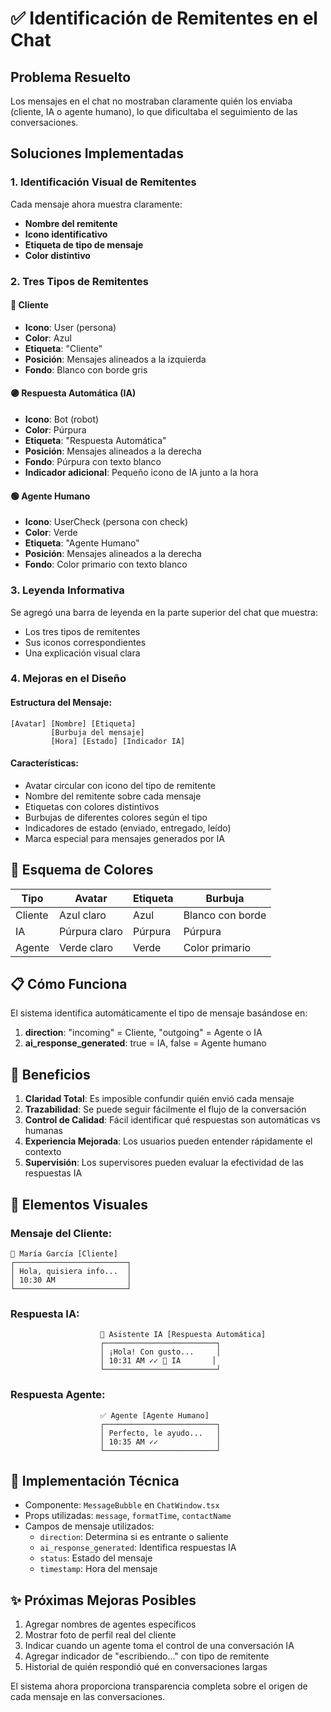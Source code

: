 # ✅ Identificación de Remitentes en el Chat

## Problema Resuelto
Los mensajes en el chat no mostraban claramente quién los enviaba (cliente, IA o agente humano), lo que dificultaba el seguimiento de las conversaciones.

## Soluciones Implementadas

### 1. **Identificación Visual de Remitentes**
Cada mensaje ahora muestra claramente:
- **Nombre del remitente**
- **Icono identificativo**
- **Etiqueta de tipo de mensaje**
- **Color distintivo**

### 2. **Tres Tipos de Remitentes**

#### 🔵 Cliente
- **Icono**: User (persona)
- **Color**: Azul
- **Etiqueta**: "Cliente"
- **Posición**: Mensajes alineados a la izquierda
- **Fondo**: Blanco con borde gris

#### 🟣 Respuesta Automática (IA)
- **Icono**: Bot (robot)
- **Color**: Púrpura
- **Etiqueta**: "Respuesta Automática"
- **Posición**: Mensajes alineados a la derecha
- **Fondo**: Púrpura con texto blanco
- **Indicador adicional**: Pequeño icono de IA junto a la hora

#### 🟢 Agente Humano
- **Icono**: UserCheck (persona con check)
- **Color**: Verde
- **Etiqueta**: "Agente Humano"
- **Posición**: Mensajes alineados a la derecha
- **Fondo**: Color primario con texto blanco

### 3. **Leyenda Informativa**
Se agregó una barra de leyenda en la parte superior del chat que muestra:
- Los tres tipos de remitentes
- Sus iconos correspondientes
- Una explicación visual clara

### 4. **Mejoras en el Diseño**

#### Estructura del Mensaje:
```
[Avatar] [Nombre] [Etiqueta]
         [Burbuja del mensaje]
         [Hora] [Estado] [Indicador IA]
```

#### Características:
- Avatar circular con icono del tipo de remitente
- Nombre del remitente sobre cada mensaje
- Etiquetas con colores distintivos
- Burbujas de diferentes colores según el tipo
- Indicadores de estado (enviado, entregado, leído)
- Marca especial para mensajes generados por IA

## 🎨 Esquema de Colores

| Tipo | Avatar | Etiqueta | Burbuja |
|------|--------|----------|---------|
| Cliente | Azul claro | Azul | Blanco con borde |
| IA | Púrpura claro | Púrpura | Púrpura |
| Agente | Verde claro | Verde | Color primario |

## 📋 Cómo Funciona

El sistema identifica automáticamente el tipo de mensaje basándose en:
1. **direction**: "incoming" = Cliente, "outgoing" = Agente o IA
2. **ai_response_generated**: true = IA, false = Agente humano

## 🚀 Beneficios

1. **Claridad Total**: Es imposible confundir quién envió cada mensaje
2. **Trazabilidad**: Se puede seguir fácilmente el flujo de la conversación
3. **Control de Calidad**: Fácil identificar qué respuestas son automáticas vs humanas
4. **Experiencia Mejorada**: Los usuarios pueden entender rápidamente el contexto
5. **Supervisión**: Los supervisores pueden evaluar la efectividad de las respuestas IA

## 📸 Elementos Visuales

### Mensaje del Cliente:
```
👤 María García [Cliente]
┌─────────────────────────┐
│ Hola, quisiera info...  │
│ 10:30 AM                │
└─────────────────────────┘
```

### Respuesta IA:
```
                    🤖 Asistente IA [Respuesta Automática]
                    ┌─────────────────────────┐
                    │ ¡Hola! Con gusto...     │
                    │ 10:31 AM ✓✓ 🤖 IA       │
                    └─────────────────────────┘
```

### Respuesta Agente:
```
                    ✅ Agente [Agente Humano]
                    ┌─────────────────────────┐
                    │ Perfecto, le ayudo...   │
                    │ 10:35 AM ✓✓             │
                    └─────────────────────────┘
```

## 🔧 Implementación Técnica

- Componente: `MessageBubble` en `ChatWindow.tsx`
- Props utilizadas: `message`, `formatTime`, `contactName`
- Campos de mensaje utilizados:
  - `direction`: Determina si es entrante o saliente
  - `ai_response_generated`: Identifica respuestas IA
  - `status`: Estado del mensaje
  - `timestamp`: Hora del mensaje

## ✨ Próximas Mejoras Posibles

1. Agregar nombres de agentes específicos
2. Mostrar foto de perfil real del cliente
3. Indicar cuando un agente toma el control de una conversación IA
4. Agregar indicador de "escribiendo..." con tipo de remitente
5. Historial de quién respondió qué en conversaciones largas

El sistema ahora proporciona transparencia completa sobre el origen de cada mensaje en las conversaciones.